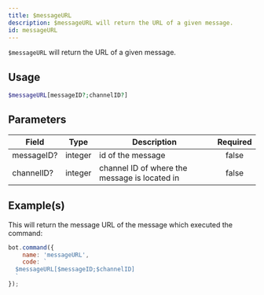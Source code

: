 ```yaml
---
title: $messageURL
description: $messageURL will return the URL of a given message.
id: messageURL
---
```


`$messageURL` will return the URL of a given message.

## Usage

```php
$messageURL[messageID?;channelID?]
```

## Parameters

| Field      | Type    | Description                                   | Required |
|------------|---------|-----------------------------------------------|:--------:|
| messageID? | integer | id of the message                             |  false   |
| channelID? | integer | channel ID of where the message is located in |  false   |

## Example(s)

This will return the message URL of the message which executed the command:

```javascript
bot.command({
    name: 'messageURL',
    code: `
  $messageURL[$messageID;$channelID]
  `
});
```
